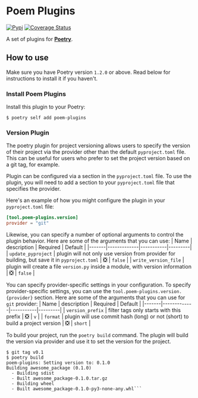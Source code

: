 # Poem Plugins

[![Pypi](https://img.shields.io/pypi/v/poem-plugins?color=%2334D058&label=pypi%20package)](https://pypi.org/project/poem-plugins)
[![Coverage Status](https://coveralls.io/repos/github/Alviner/poem-plugins/badge.svg?branch=main)](https://coveralls.io/github/Alviner/poem-plugins?branch=main)

A set of plugins for [**Poetry**](https://python-poetry.org/).

## How to use
Make sure you have Poetry version `1.2.0` or above. Read below for instructions to install it if you haven't.

### Install Poem Plugins

Install this plugin to your Poetry:

```console
$ poetry self add poem-plugins
```

### Version Plugin

The poetry plugin for project versioning allows users to specify
the version of their project via the provider other than the default `pyproject.toml` file.
This can be useful for users who prefer to set the project version based on a git tag, for example.

Plugin can be configured via a section in the `pyproject.toml` file.
To use the plugin, you will need to add a section to your `pyproject.toml`
file that specifies the provider.

Here's an example of how you might configure the plugin in your `pyproject.toml` file:
```toml
[tool.poem-plugins.version]
provider = "git"
```
Likewise, you can specify a number of optional arguments to control the plugin
behavior. Here are some of the arguments that you can use:
| Name  | description |  Required | Default |
|-------|-------------|-----------|---------|
| `update_pyproject`   | plugin will not only use version from provider for building, but save it in `pyproject.toml` | :negative_squared_cross_mark: | `false` |
| `write_version_file` | plugin will create a file `version.py` inside a module, with version information             | :negative_squared_cross_mark: | `false` |


You can specify provider-specific settings in your configuration.
To specify provider-specific settings, you can use the `tool.poem-plugins.version.{provider}` section.
Here are some of the arguments that you can use for `git` provider:
| Name  | description |  Required | Default |
|-------|-------------|-----------|---------|
| `version_prefix`    | filter tags only starts with this prefix  | :negative_squared_cross_mark: | `v` |
| `format`            | plugin will use commit hash (long) or not (short) to build a project version | :negative_squared_cross_mark: | `short` |


To build your project, run the `poetry build` command.
The plugin will build the version via provider and use it to set the version for the project.
```console
$ git tag v0.1
$ poetry build
poem-plugins: Setting version to: 0.1.0
Building awesome_package (0.1.0)
  - Building sdist
  - Built awesome_package-0.1.0.tar.gz
  - Building wheel
  - Built awesome_package-0.1.0-py3-none-any.whl```
```
